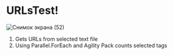# URLsTest!

![Снимок экрана (52)](https://user-images.githubusercontent.com/87174692/213468375-dd918489-9f15-4bc3-a717-0b16c72571e1.png)

1. Gets URLs from selected text file
2. Using Parallel.ForEach and Agility Pack counts selected tags
